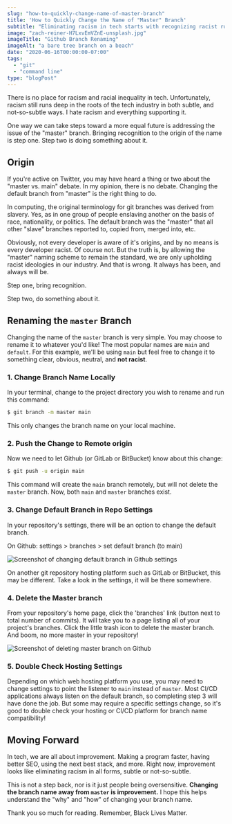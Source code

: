 ```yaml
---
slug: "how-to-quickly-change-name-of-master-branch"
title: 'How to Quickly Change the Name of "Master" Branch'
subtitle: "Eliminating racism in tech starts with recognizing racist roots, and fixing them."
image: "zach-reiner-H7LxvEmVZnE-unsplash.jpg"
imageTitle: "Github Branch Renaming"
imageAlt: "a bare tree branch on a beach"
date: "2020-06-16T00:00:00-07:00"
tags:
  - "git"
  - "command line"
type: "blogPost"
---
```


There is no place for racism and racial inequality in tech. Unfortunately, racism still runs deep in the roots of the tech industry in both subtle, and not-so-subtle ways. I hate racism and everything supporting it.

One way we can take steps toward a more equal future is addressing the issue of the "master" branch. Bringing recognition to the origin of the name is step one. Step two is doing something about it.

## Origin

If you're active on Twitter, you may have heard a thing or two about the "master vs. main" debate. In my opinion, there is no debate. Changing the default branch from "master" is the right thing to do.

In computing, the original terminology for git branches was derived from slavery. Yes, as in one group of people enslaving another on the basis of race, nationality, or politics. The default branch was the "master" that all other "slave" branches reported to, copied from, merged into, etc.

Obviously, not every developer is aware of it's origins, and by no means is every developer racist. Of course not. But the truth is, by allowing the "master" naming scheme to remain the standard, we are only upholding racist ideologies in our industry. And that is wrong. It always has been, and always will be.

Step  one, bring recognition.

Step two, do something about it.

## Renaming the `master` Branch

Changing the name of the `master` branch is very simple. You may choose to rename it to whatever you'd like! The most popular names are `main` and `default`. For this example, we'll be using `main` but feel free to change it to something clear, obvious, neutral, and **not racist**.

### 1. Change Branch Name Locally

In your terminal, change to the project directory you wish to rename and run this command:

```bash
$ git branch -m master main
```

This only changes the branch name on your local machine.

### 2. Push the Change to Remote origin

Now we need to let Github (or GitLab or BitBucket) know about this change:

```bash
$ git push -u origin main
```

This command will create the `main` branch remotely, but will not delete the `master` branch. Now, both `main` and `master` branches exist.

### 3. Change Default Branch in Repo Settings

In your repository's settings, there will be an option to change the default branch.

On Github: settings > branches > set default branch (to main)

![Screenshot of changing default branch in Github settings](https://jacobdcastro.com/content/images/master-branch/github-change-branch.png "Github Default Branch Settings")

On another git repository hosting platform such as GitLab or BitBucket, this may be different. Take a look in the settings, it will be there somewhere.

### 4. Delete the Master branch

From your repository's home page, click the 'branches' link (button next to total number of commits). It will take you to a page listing all of your project's branches. Click the little trash icon to delete the master branch. And boom, no more master in your repository!

![Screenshot of deleting master branch on Github](https://jacobdcastro.com/content/images/master-branch/github-delete-branch.png "Github Delete Branches")

### 5. Double Check Hosting Settings

Depending on which web hosting platform you use, you may need to change settings to point the listener to `main` instead of `master`. Most CI/CD applications always listen on the default branch, so completing step 3 will have done the job. But some may require a specific settings change, so it's good to double check your hosting or CI/CD platform for branch name compatibility!

## Moving Forward

In tech, we are all about improvement. Making a program faster, having better SEO, using the next best stack, and more. Right now, improvement looks like eliminating racism in all forms, subtle or not-so-subtle.

This is not a step back, nor is it just people being oversensitive. **Changing the branch name away from `master` is improvement.** I hope this helps understand the "why" and "how" of changing your branch name.

Thank you so much for reading. Remember, Black Lives Matter.
